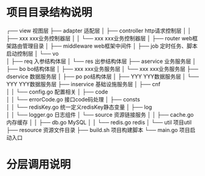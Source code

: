 # 项目目录结构说明

┌── view              视图层
├── adapter           适配层
│   ├── controller        http请求控制层
│   │   ├── xxx               xxx业务控制器层
│   │   └── xxx               xxx业务控制器层
│   ├── router        web框架路由管理目录
│   ├── middleware    web框架中间件
│   ├── job           定时任务、脚本启动控制层
│   └── vo     
│       ├── req           入参结构体层
│       └── res           出参结构体层
├── aservice          业务服务层
│   ├── bo                bo结构体层
│   ├── xxx               xxx业务服务层
│   └── xxx               xxx业务服务层
├── dservice          数据服务层
│   ├── po                po结构体层
│   ├── YYY               YYY数据服务层
│   └── YYY               YYY数据服务层
├── inservice         基础设施服务层
│   ├── cnf               
│   │   └── config.go     配置相关
│   ├── code              
│   │   └── errorCode.go  接口code码处理 
│   ├── consts            
│   │   └── redisKey.go   统一定义redisKey静态变量 
│   ├── log               
│   │   └── logger.go     日志组件
│   └── source            资源链接服务
│   │   ├── cache.go          内存缓存
│   │   ├── db.go             MySQL
│   │   └── redis.go          redis
│   └── util              项目util      
├── resource          资源文件目录
├── build.sh          项目构建脚本
└── main.go           项目启动入口

# 分层调用说明
